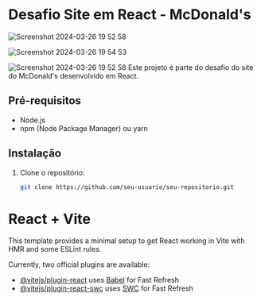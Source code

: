 # Desafio Site em React - McDonald's

![Screenshot 2024-03-26 19 52 58](https://github.com/alinemello29/Java-/assets/109696840/91653495-7330-41d7-b17b-55d0bddf04de)

![Screenshot 2024-03-26 19 54 53](https://github.com/alinemello29/Java-/assets/109696840/f3b7dcaa-8082-41bd-9572-240c6b96d50b)


![Screenshot 2024-03-26 19 52 58](https://github.com/alinemello29/Java-/assets/109696840/fbdfdd71-9ede-4f55-a52b-8aecf6497a62)
Este projeto é parte do desafio do site do McDonald's desenvolvido em React.

## Pré-requisitos
- Node.js
- npm (Node Package Manager) ou yarn

## Instalação
1. Clone o repositório:
   ```bash
   git clone https://github.com/seu-usuario/seu-repositorio.git


# React + Vite

This template provides a minimal setup to get React working in Vite with HMR and some ESLint rules.

Currently, two official plugins are available:

- [@vitejs/plugin-react](https://github.com/vitejs/vite-plugin-react/blob/main/packages/plugin-react/README.md) uses [Babel](https://babeljs.io/) for Fast Refresh
- [@vitejs/plugin-react-swc](https://github.com/vitejs/vite-plugin-react-swc) uses [SWC](https://swc.rs/) for Fast Refresh
